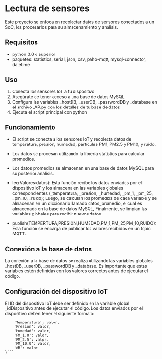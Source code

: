 # Lectura de sensores 

Este proyecto se enfoca en recolectar datos de sensores conectados a un SoC, los procesarlos para su almacenamiento y análisis.

## Requisitos
- python 3.8 o superior
- paquetes: statistics, serial, json, csv, paho-mqtt, mysql-connector, datetime

## Uso
1. Conecta los sensores IoT a tu dispositivo
2. Asegúrate de tener acceso a una base de datos MySQL
3. Configura las variables _hostDB, _userDB, _passwordDB y _database en el archivo _VP.py con los detalles de tu base de datos
4. Ejecuta el script principal con python

## Funcionamiento
- El script se conecta a los sensores IoT y recolecta datos de temperatura, presión, humedad, partículas PM1, PM2.5 y PM10, y ruido.
- Los datos se procesan utilizando la librería statistics para calcular promedios.
- Los datos promedios se almacenan en una base de datos MySQL para su posterior análisis.

- leerValores(datos): Esta función recibe los datos enviados por el dispositivo IoT y los almacena en las variables globales correspondientes (_temperatura, _presion, _humedad, _pm_1, _pm_25, _pm_10, _ruido); Luego, se calculan los promedios de cada variable y se almacenan en un diccionario llamado datos_promedio, el cual es almacenado en la base de datos MySQL, Finalmente, se limpian las variables globales para recibir nuevos datos.
- publish(TEMPERTURA,PRESION,HUMEDAD,PM_1,PM_25,PM_10,RUIDO): Esta función se encarga de publicar los valores recibidos en un topic MQTT.

## Conexión a la base de datos

La conexión a la base de datos se realiza utilizando las variables globales _hostDB, _userDB, _passwordDB y _database. Es importante que estas variables estén definidas con los valores correctos antes de ejecutar el código.

## Configuración del dispositivo IoT

El ID del dispositivo IoT debe ser definido en la variable global _idDispositivo antes de ejecutar el código. Los datos enviados por el dispositivo deben tener el siguiente formato:

```{
    'Temperatura': valor,
    'Presion': valor,
    'Humedad': valor,
    'PM_1.0': valor,
    'PM_2.5': valor,
    'PM_10.0': valor,
    'dB': valor
}```